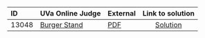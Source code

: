 | ID | UVa Online Judge | External | Link to solution |
|:---|:---|:---|:---:|
| 13048 | [Burger Stand](https://onlinejudge.org/index.php?option=com_onlinejudge&Itemid=8&category=866&page=show_problem&problem=4946) | [PDF](https://onlinejudge.org/external/130/13048.pdf) | [Solution](https%3A//github.com/versenyi98/programming-contests/tree/master/UVa%20Online%20Judge/13048%2520-%2520Burger%2520Stand)|

